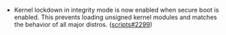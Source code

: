 - Kernel lockdown in integrity mode is now enabled when secure boot is enabled. This prevents loading unsigned kernel modules and matches the behavior of all major distros. ([scripts#2299](https://github.com/flatcar/scripts/pull/2299))
